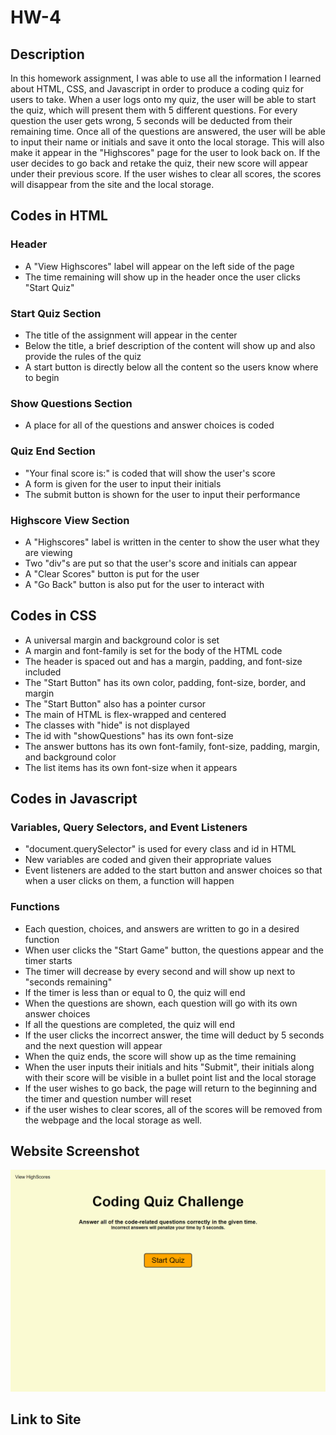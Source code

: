 # HW-4

## Description
In this homework assignment, I was able to use all the information I learned about HTML, CSS, and Javascript in order to produce a coding quiz for users to take. When a user logs onto my quiz, the user will be able to start the quiz, which will present them with 5 different questions. For every question the user gets wrong, 5 seconds will be deducted from their remaining time. Once all of the questions are answered, the user will be able to input their name or initials and save it onto the local storage. This will also make it appear in the "Highscores" page for the user to look back on. If the user decides to go back and retake the quiz, their new score will appear under their previous score. If the user wishes to clear all scores, the scores will disappear from the site and the local storage.

## Codes in HTML

### Header
- A "View Highscores" label will appear on the left side of the page
- The time remaining will show up in the header once the user clicks "Start Quiz"

### Start Quiz Section
- The title of the assignment will appear in the center
- Below the title, a brief description of the content will show up and also provide the rules of the quiz
- A start button is directly below all the content so the users know where to begin

### Show Questions Section
- A place for all of the questions and answer choices is coded

### Quiz End Section
- "Your final score is:" is coded that will show the user's score
- A form is given for the user to input their initials
- The submit button is shown for the user to input their performance

### Highscore View Section
- A "Highscores" label is written in the center to show the user what they are viewing
- Two "div"s are put so that the user's score and initials can appear
- A "Clear Scores" button is put for the user
- A "Go Back" button is also put for the user to interact with

## Codes in CSS
- A universal margin and background color is set
- A margin and font-family is set for the body of the HTML code
- The header is spaced out and has a margin, padding, and font-size included
- The "Start Button" has its own color, padding, font-size, border, and margin
- The "Start Button" also has a pointer cursor
- The main of HTML is flex-wrapped and centered
- The classes with "hide" is not displayed
- The id with "showQuestions" has its own font-size
- The answer buttons has its own font-family, font-size, padding, margin, and background color
- The list items has its own font-size when it appears

## Codes in Javascript

### Variables, Query Selectors, and Event Listeners
- "document.querySelector" is used for every class and id in HTML
- New variables are coded and given their appropriate values
- Event listeners are added to the start button and answer choices so that when a user clicks on them, a function will happen

### Functions
- Each question, choices, and answers are written to go in a desired function
- When user clicks the "Start Game" button, the questions appear and the timer starts
- The timer will decrease by every second and will show up next to "seconds remaining"
- If the timer is less than or equal to 0, the quiz will end
- When the questions are shown, each question will go with its own answer choices
- If all the questions are completed, the quiz will end
- If the user clicks the incorrect answer, the time will deduct by 5 seconds and the next question will appear
- When the quiz ends, the score will show up as the time remaining
- When the user inputs their initials and hits "Submit", their initials along with their score will be visible in a bullet point list and the local storage
- If the user wishes to go back, the page will return to the beginning and the timer and question number will reset
- if the user wishes to clear scores, all of the scores will be removed from the webpage and the local storage as well. 

## Website Screenshot
![Alttext](/full-website.png)

## Link to Site